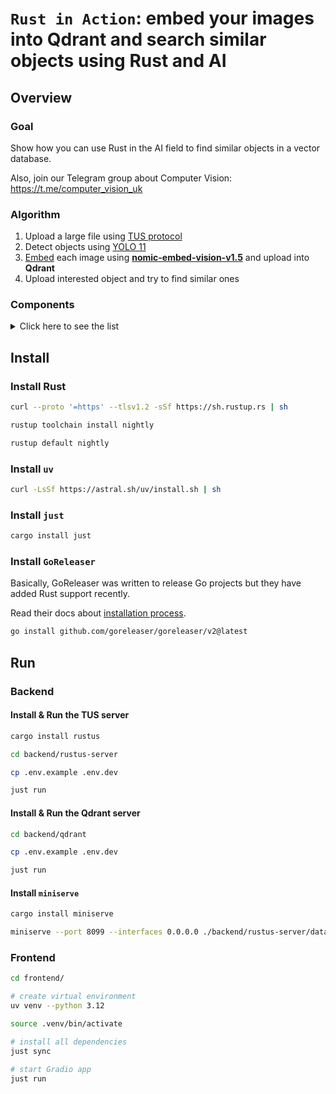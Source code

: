 # `Rust in Action`: embed your images into Qdrant and search similar objects using Rust and AI

## Overview

### Goal

Show how you can use Rust in the AI field to find similar objects in a vector database.

Also, join our Telegram group about Computer Vision: https://t.me/computer_vision_uk

### Algorithm

1. Upload a large file using [TUS protocol][4]
2. Detect objects using [YOLO 11][3]
3. [Embed][1] each image using [**nomic-embed-vision-v1.5**][2] and upload into **Qdrant**
4. Upload interested object and try to find similar ones

### Components

<details>
  <summary>Click here to see the list</summary>

Backend:

  - https://github.com/s3rius/rustus
  - https://github.com/qdrant/qdrant
  - https://github.com/qdrant/rust-client
  - https://github.com/Anush008/fastembed-rs
  - https://github.com/egorsmkv/yolo-inference
  - https://github.com/svenstaro/miniserve

Frontend:

  - https://github.com/gradio-app/gradio
  - https://github.com/qdrant/fastembed
  - https://github.com/tus/tus-py-client

Devtools:

  - https://github.com/astral-sh/uv
  - https://github.com/astral-sh/ruff
  - https://github.com/casey/just
  - https://github.com/goreleaser/goreleaser
  
</details>

## Install

### Install Rust

```bash
curl --proto '=https' --tlsv1.2 -sSf https://sh.rustup.rs | sh

rustup toolchain install nightly

rustup default nightly
```

### Install `uv`

```bash
curl -LsSf https://astral.sh/uv/install.sh | sh
```

### Install `just`

```bash
cargo install just
```

### Install `GoReleaser`

Basically, GoReleaser was written to release Go projects but they have added Rust support recently.

Read their docs about [installation process][5].

```bash
go install github.com/goreleaser/goreleaser/v2@latest
```

## Run

### Backend

#### Install & Run the TUS server

```bash
cargo install rustus

cd backend/rustus-server

cp .env.example .env.dev

just run
```

#### Install & Run the Qdrant server

```bash
cd backend/qdrant

cp .env.example .env.dev

just run
```

#### Install `miniserve`

```bash
cargo install miniserve

miniserve --port 8099 --interfaces 0.0.0.0 ./backend/rustus-server/data
```

### Frontend

```bash
cd frontend/

# create virtual environment
uv venv --python 3.12

source .venv/bin/activate

# install all dependencies
just sync

# start Gradio app
just run
```

[1]: https://en.wikipedia.org/wiki/Word_embedding
[2]: https://huggingface.co/nomic-ai/nomic-embed-vision-v1.5
[3]: https://docs.ultralytics.com/models/yolo11/
[4]: https://tus.io/
[5]: https://goreleaser.com/install/
